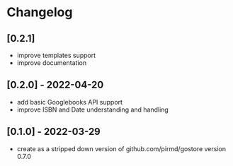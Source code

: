 # Changelog
## [0.2.1]
- improve templates support
- improve documentation

## [0.2.0] - 2022-04-20
- add basic Googlebooks API support
- improve ISBN and Date understanding and handling

## [0.1.0] - 2022-03-29
- create as a stripped down version of github.com/pirmd/gostore version 0.7.0


[modeline]: # ( vim: set fenc=utf-8 spell spl=en: )
